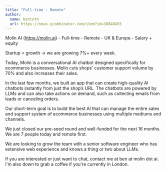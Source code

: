 ```yaml
---
title: "Full-time : Remote"
author:
  name: bentoth
  url: https://news.ycombinator.com/item?id=38848455
---
```

Molin AI (<a href="https:&#x2F;&#x2F;molin.ai" rel="nofollow">https:&#x2F;&#x2F;molin.ai</a>) - Full-time - Remote - UK &amp; Europe - Salary + equity

Startup = growth -&gt; we are growing 7%+ every week.

Today, Molin is a conversational AI chatbot designed specifically for ecommerce businesses. Molin cuts shops’ customer support volume by 70% and also increases their sales.

In the last few months, we built an app that can create high-quality AI chatbots instantly from just the shop’s URL. The chatbots are powered by LLMs and can also take actions on demand, such as collecting emails from leads or canceling orders.

Our short-term goal is to build the best AI that can manage the entire sales and support system of ecommerce businesses using multiple mediums and channels.

We just closed our pre-seed round and well-funded for the next 16 months. We are 7 people today and remote first.

We are looking to grow the team with a senior software engineer who has extensive web experience and knows a thing or two about LLMs.

If you are interested or just want to chat, contact me at ben at molin dot ai.  I&#x27;m also down to grab a coffee if you&#x27;re currently in London.
